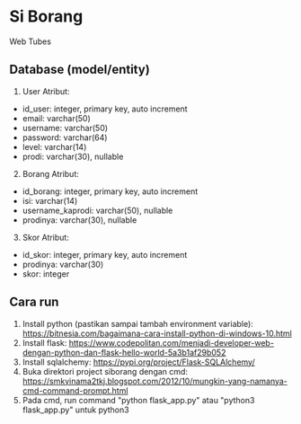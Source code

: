 # Si Borang
Web Tubes
## Database (model/entity)
1. User
Atribut:
  - id_user: integer, primary key, auto increment
  - email: varchar(50)
  - username: varchar(50)
  - password: varchar(64)
  - level: varchar(14)
  - prodi: varchar(30), nullable
  
2. Borang
Atribut:
  - id_borang: integer, primary key, auto increment
  - isi: varchar(14)
  - username_kaprodi: varchar(50), nullable
  - prodinya: varchar(30), nullable
  
3. Skor
Atribut:
  - id_skor: integer, primary key, auto increment
  - prodinya: varchar(30)
  - skor: integer

## Cara run
1. Install python (pastikan sampai tambah environment variable): https://bitnesia.com/bagaimana-cara-install-python-di-windows-10.html
2. Install flask: https://www.codepolitan.com/menjadi-developer-web-dengan-python-dan-flask-hello-world-5a3b1af29b052
3. Install sqlalchemy: https://pypi.org/project/Flask-SQLAlchemy/
4. Buka direktori project siborang dengan cmd: https://smkvinama2tkj.blogspot.com/2012/10/mungkin-yang-namanya-cmd-command-prompt.html
5. Pada cmd, run command "python flask_app.py" atau "python3 flask_app.py" untuk python3
